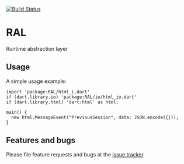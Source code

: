[![Build Status](https://travis-ci.org/EKibort/RAL.svg?branch=master)](https://travis-ci.org/EKibort/RAL)

# RAL

Runtime abstraction layer

## Usage

A simple usage example:

    import 'package:RAL/html_i.dart'
    if (dart.library.io) 'package:RAL/io/html_io.dart'
    if (dart.library.html) 'dart:html' as html;

    main() {
      new html.MessageEvent("PreviousSession", data: JSON.encode({}));
    }

## Features and bugs

Please file feature requests and bugs at the [issue tracker][tracker].

[tracker]: http://example.com/issues/replaceme


